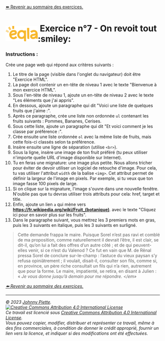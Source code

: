 
[:arrow_left: Revenir au sommaire des exercices.](/Exercices/README.md#exercices)
<h1 id="exercice7" style="display: flex; align-items: center; justify-content: center;">
    <img src="/Images/Eqla.png" style="height:50px" alt="Logo d'Eqla">
    &nbsp;Exercice n°7 - On revoit tout :smiley:
</h1>

### Instructions :

Crée une page web qui répond aux critères suivants :

1. Le titre de la page (visible dans l'onglet du navigateur) doit être "Exercice HTML".
2. La page doit contenir un en-tête de niveau 1 avec le texte "Bienvenue à mon exercice HTML".
3. Sous l'en-tête de niveau 1, ajoute un en-tête de niveau 2 avec le texte "Les éléments que j'ai appris".
4. En dessous, ajoute un paragraphe qui dit "Voici une liste de quelques fruits que j'aime :".
5. Après ce paragraphe, crée une liste non ordonnée `ul` contenant les fruits suivants : Pommes, Bananes, Cerises.
6. Sous cette liste, ajoute un paragraphe qui dit "Et voici comment je les classe par préférence :".
7. Crée ensuite une liste ordonnée `ol` avec la même liste de fruits, mais cette fois-ci classés selon ta préférence.
8. Insère ensuite une ligne de séparation (utilise `<br>`).
9. Sous la ligne, insère une image de ton fruit préféré (tu peux utiliser n'importe quelle URL d'image disponible sur Internet).
10. Tu en feras une mignature: une image plus petite. Nous allons tricher pour éviter de devoir utiliser un logiciel de retouche d'image. Pour cela, tu vas utiliser l'attribut `width` de la balise `<img>`. Cet attribut permet de définir la largeur de l'image en pixels. Par exemple, si tu veux que ton image fasse 100 pixels de large.
11. Si on clique sur la mignature, l'image s'ouvre dans une nouvelle fenêtre. N'oublie pas que tu devras utiliser trois attributs pour cela: href, target et title.
12. Enfin, ajoute un lien `a` qui mène vers **https://fr.wikipedia.org/wiki/Fruit_(botanique)**.
 avec le texte "Cliquez ici pour en savoir plus sur les fruits".
 13. Dans le paragraphe suivant, vous mettrez les 3 premiers mots en gras, puis les 3 suivants en italique, puis les 3 suivants en surligné.
 > Cette demande frappa le maire. Puisque Sorel n’est pas ravi et comblé de ma proposition, comme naturellement il devrait l’être, il est clair, se dit-il, qu’on lui a fait des offres d’un autre côté ; et de qui peuvent-elles venir, si ce n’est du Valenod ? Ce fut en vain que M. de Rênal pressa Sorel de conclure sur-le-champ : l’astuce du vieux paysan s’y refusa opiniâtrement ; il voulait, disait-il, consulter son fils, comme si, en province, un père riche consultait un fils qui n’a rien, autrement que pour la forme. Le maire, impatienté, se retira, en disant à Julien : « <em>Je vous donne jusqu’à demain pour me répondre. </em»


[:arrow_left: Revenir au sommaire des exercices.](/Exercices/README.md#exercices)

---
&copy; 2023 [Johnny Piette](https://github.com/ZamBoyle).  
[![Creative Commons Attribution 4.0 International License](https://i.creativecommons.org/l/by/4.0/88x31.png)](https://creativecommons.org/licenses/by/4.0/)  
Ce travail est licencié sous [Creative Commons Attribution 4.0 International License](https://creativecommons.org/licenses/by/4.0/).   
_Vous pouvez copier, modifier, distribuer et représenter ce travail, même à des fins commerciales, à condition de donner le crédit approprié, fournir un lien vers la licence, et indiquer si des modifications ont été effectuées._
